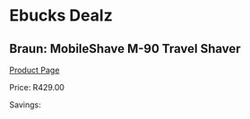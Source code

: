 
# Ebucks Dealz
## Braun: MobileShave M-90 Travel Shaver
[Product Page](https://www.ebucks.com/web/shop/productSelected.do?prodId=627278059&catId=1186081080)

Price: R429.00

Savings: 


	